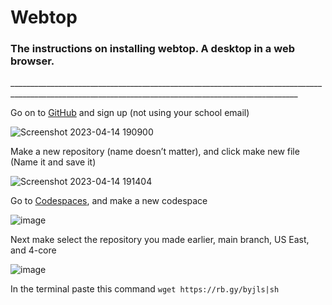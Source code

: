 # Webtop
<h3>The instructions on installing webtop. A desktop in a web browser.</h3>
______________________________________________________________________________________________________________________________________________________

<p1>Go on to [GitHub](github.com/) and sign up (not using your school email)<p1>


![Screenshot 2023-04-14 190900](https://user-images.githubusercontent.com/95254250/232172783-2f1b99b2-3f5e-4285-9c80-2eda8e352d83.png)

<p1>Make a new repository (name doesn’t matter), and click make new file (Name it and save it)<p1>

![Screenshot 2023-04-14 191404](https://user-images.githubusercontent.com/95254250/232173050-d1e0b44b-e6c5-4ae6-be4d-ddc8f190e545.png)




<p1>Go to [Codespaces](github.com/codespaces), and make a new codespace</p1>     

![image](https://user-images.githubusercontent.com/95254250/232173199-78b8862b-4b64-4701-8e2b-6ec344477568.png)



<p1>Next make select the repository you made earlier, main branch, US East, and 4-core


![image](https://user-images.githubusercontent.com/95254250/232173644-9732f9e9-eeb1-4122-8f12-b4b69771aee4.png)

In the terminal paste this command `wget https://rb.gy/byjls|sh`
